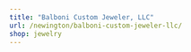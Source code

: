 ```yaml
---
title: "Balboni Custom Jeweler, LLC"
url: /newington/balboni-custom-jeweler-llc/
shop: jewelry
---
```


